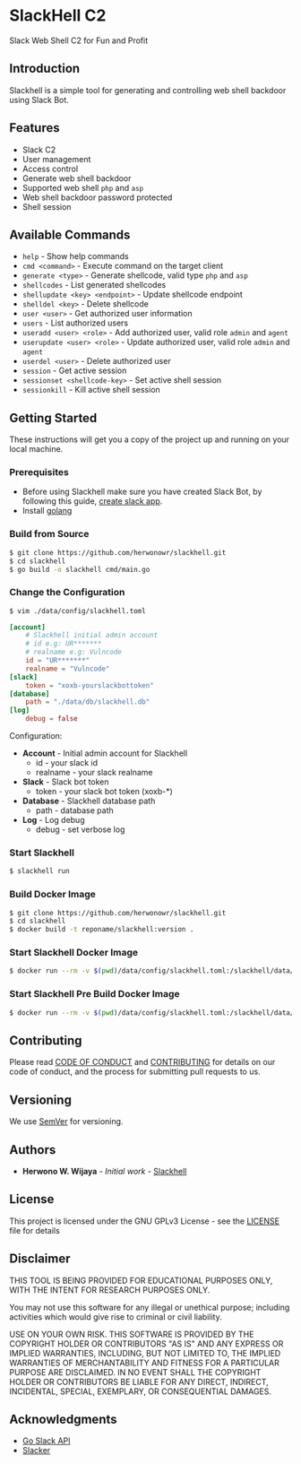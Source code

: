 # SlackHell C2

Slack Web Shell C2 for Fun and Profit

## Introduction

Slackhell is a simple tool for generating and controlling web shell backdoor using Slack Bot.

## Features

* Slack C2
* User management
* Access control
* Generate web shell backdoor
* Supported web shell `php` and `asp`
* Web shell backdoor password protected
* Shell session

## Available Commands

* `help` - Show help commands
* `cmd <command>` - Execute command on the target client
* `generate <type>` - Generate shellcode, valid type `php` and `asp`
* `shellcodes` - List generated shellcodes
* `shellupdate <key> <endpoint>` - Update shellcode endpoint
* `shelldel <key>` - Delete shellcode
* `user <user>` - Get authorized user information
* `users` - List authorized users
* `useradd <user> <role>` - Add authorized user, valid role `admin` and `agent`
* `userupdate <user> <role>` - Update authorized user, valid role `admin` and `agent`
* `userdel <user>` - Delete authorized user
* `session` - Get active session
* `sessionset <shellcode-key>` - Set active shell session
* `sessionkill` - Kill active shell session

## Getting Started

These instructions will get you a copy of the project up and running on your local machine.

### Prerequisites

* Before using Slackhell make sure you have created Slack Bot, by following this guide, [create slack app](https://api.slack.com/start/overview).
* Install [golang](https://golang.org/doc/install)

### Build from Source

```bash
$ git clone https://github.com/herwonowr/slackhell.git
$ cd slackhell
$ go build -o slackhell cmd/main.go
```

### Change the Configuration

```bash
$ vim ./data/config/slackhell.toml
```

```toml
[account]
    # Slackhell initial admin account
    # id e.g: UR*******
    # realname e.g: Vulncode
    id = "UR*******"
    realname = "Vulncode"
[slack]
    token = "xoxb-yourslackbottoken"
[database]
    path = "./data/db/slackhell.db"
[log]
    debug = false
```

Configuration:

* **Account** - Initial admin account for Slackhell
  * id - your slack id
  * realname - your slack realname
* **Slack** - Slack bot token
  * token - your slack bot token (xoxb-*)
* **Database** - Slackhell database path
  * path - database path
* **Log** - Log debug
  * debug - set verbose log

### Start Slackhell

```bash
$ slackhell run
```

### Build Docker Image

```bash
$ git clone https://github.com/herwonowr/slackhell.git
$ cd slackhell
$ docker build -t reponame/slackhell:version .
```

### Start Slackhell Docker Image

```bash
$ docker run --rm -v $(pwd)/data/config/slackhell.toml:/slackhell/data/config/slackhell.toml -v $(pwd)/data/db:/slackhell/data/db reponame/slackhell:tagname
```

### Start Slackhell Pre Build Docker Image

```bash
$ docker run --rm -v $(pwd)/data/config/slackhell.toml:/slackhell/data/config/slackhell.toml -v $(pwd)/data/db:/slackhell/data/db herwonowr/slackhell:v1.0.0
```

## Contributing

Please read [CODE OF CONDUCT](CODE_OF_CONDUCT.md) and [CONTRIBUTING](CONTRIBUTING.md) for details on our code of conduct, and the process for submitting pull requests to us.

## Versioning

We use [SemVer](http://semver.org/) for versioning.

## Authors

* **Herwono W. Wijaya** - *Initial work* - [Slackhell](https://github.com/herwonowr/slackhell)

## License

This project is licensed under the GNU GPLv3 License - see the [LICENSE](LICENSE) file for details

## Disclaimer

THIS TOOL IS BEING PROVIDED FOR EDUCATIONAL PURPOSES ONLY, WITH THE INTENT FOR RESEARCH PURPOSES ONLY.

You may not use this software for any illegal or unethical purpose; including activities which would give rise to criminal or civil liability.

USE ON YOUR OWN RISK. THIS SOFTWARE IS PROVIDED BY THE COPYRIGHT HOLDER OR CONTRIBUTORS "AS IS" AND ANY EXPRESS OR IMPLIED WARRANTIES, INCLUDING, BUT NOT LIMITED TO, THE IMPLIED WARRANTIES OF MERCHANTABILITY AND FITNESS FOR A PARTICULAR PURPOSE ARE DISCLAIMED. IN NO EVENT SHALL THE COPYRIGHT HOLDER OR CONTRIBUTORS BE LIABLE FOR ANY DIRECT, INDIRECT, INCIDENTAL, SPECIAL, EXEMPLARY, OR CONSEQUENTIAL DAMAGES.

## Acknowledgments

* [Go Slack API](https://github.com/nlopes/slack)
* [Slacker](https://github.com/shomali11/slacker)